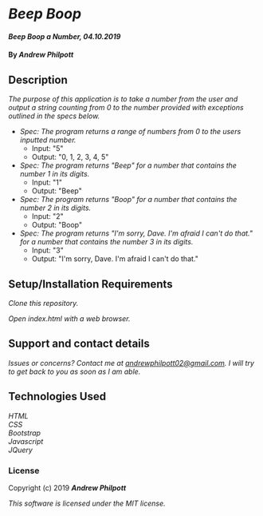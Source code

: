 # _Beep Boop_
#### _Beep Boop a Number, 04.10.2019_
#### By _**Andrew Philpott**_
## Description
_The purpose of this application is to take a number from the user and output a string counting from 0 to the number provided with exceptions outlined in the specs below._
* _Spec: The program returns a range of numbers from 0 to the users inputted number._
    * Input: "5"
    * Output: "0, 1, 2, 3, 4, 5"
* _Spec: The program returns "Beep" for a number that contains the number 1 in its digits._
    * Input: "1"
    * Output: "Beep"
* _Spec: The program returns "Boop" for a number that contains the number 2 in its digits._
    * Input: "2"
    * Output: "Boop"
* _Spec: The program returns "I'm sorry, Dave. I'm afraid I can't do that." for a number that contains the number 3 in its digits._
    * Input: "3"
    * Output: "I'm sorry, Dave. I'm afraid I can't do that."
## Setup/Installation Requirements
_Clone this repository._

_Open index.html with a web browser._

## Support and contact details
_Issues or concerns? Contact me at andrewphilpott02@gmail.com. I will try to get back to you as soon as I am able._

## Technologies Used
_HTML_<br>
_CSS_<br>
_Bootstrap_<br>
_Javascript_<br>
_JQuery_

### License
Copyright (c) 2019 **_Andrew Philpott_**

*This software is licensed under the MIT license.*
